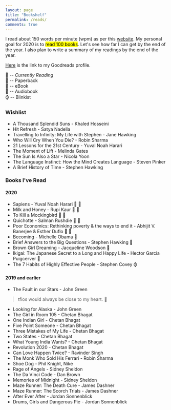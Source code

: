 ```yaml
---
layout: page
title: "Bookshelf"
permalink: /reads/
comments: true
---
```

I read about 150 words per minute (wpm) as per this [website](https://www.myreadspeed.com/). My personal goal for 2020 is to <mark>read 100 books</mark>. Let's see how far I can get by the end of the year. I also plan to write a summary of my readings by the end of the year.

[Here](https://www.goodreads.com/user/show/53163185-debashish-reang) is the link to my Goodreads profile.

:green_book: -- <i>Currently Reading</i><br>
:closed_book: -- Paperback<br>
:floppy_disk: -- eBook<br>
:loudspeaker: -- Audiobook<br>
:watch: -- Blinkist<br>

### Wishlist
* A Thousand Splendid Suns - Khaled Hosseini
* Hit Refresh - Satya Nadella
* Travelling to Infinity: My Life with Stephen - Jane Hawking
* Who Will Cry When You Die? - Robin Sharma
* 21 Lessons for the 21st Century - Yuval Noah Harari
* The Moment of Lift - Melinda Gates
* The Sun Is Also a Star - Nicola Yoon
* The Language Instinct: How the Mind Creates Language - Steven Pinker
* A Brief History of Time - Stephen Hawking

### Books I've Read
#### 2020

* Sapiens - Yuval Noah Harari :closed_book: :green_book:
* Milk and Honey - Rupi Kaur :floppy_disk: :green_book:
* To Kill a Mockingbird :floppy_disk: :green_book:
* Quichotte - Salman Rushdie :closed_book: :green_book:
* Poor Economics: Rethinking poverty & the ways to end it - Abhijit V. Banerjee & Esther Duflo :closed_book: :green_book:
* Becoming - Michelle Obama :loudspeaker:
* Brief Answers to the Big Questions - Stephen Hawking :floppy_disk:
* Brown Girl Dreaming - Jacqueline Woodson :floppy_disk:
* Ikigai: The Japanese Secret to a Long and Happy Life - Hector Garcia Puigcerver :floppy_disk:
* The 7 Habits of Highly Effective People - Stephen Covey :watch:


#### 2019 and earlier

* The Fault in our Stars - John Green
> tfios would always be close to my heart. 💜

* Looking for Alaska - John Green
* The Girl in Room 105 - Chetan Bhagat
* One Indian Girl - Chetan Bhagat
* Five Point Someone - Chetan Bhagat
* Three Mistakes of My Life - Chetan Bhagat
* Two States - Chetan Bhagat
* What Young India Wants? - Chetan Bhagat
* Revolution 2020 - Chetan Bhagat
* Can Love Happen Twice? - Ravinder Singh
* The Monk Who Sold His Ferrari - Robin Sharma
* Shoe Dog - Phil Knight, Nike
* Rage of Angels - Sidney Sheldon
* The Da Vinci Code - Dan Brown
* Memories of Midnight - Sidney Sheldon
* Maze Runner: The Death Cure - James Dashner
* Maze Runner: The Scorch Trials - James Dashner
* After Ever After - Jordan Sonnenblick
* Drums, Girls and Dangerous Pie - Jordan Sonnenblick
